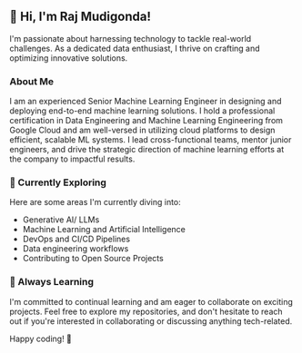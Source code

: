 ﻿## 👋 Hi, I'm Raj Mudigonda!

I'm passionate about harnessing technology to tackle real-world challenges. As a dedicated data enthusiast, I thrive on crafting and optimizing innovative solutions.

### About Me
I am an experienced Senior Machine Learning Engineer in designing and deploying end-to-end machine learning solutions. I hold a professional certification in Data Engineering and Machine Learning Engineering from Google Cloud and am well-versed in utilizing cloud platforms to design efficient, scalable ML systems. I lead cross-functional teams, mentor junior engineers, and drive the strategic direction of machine learning efforts at the company to impactful results.

### 🔭 Currently Exploring
Here are some areas I'm currently diving into:
- Generative AI/ LLMs
- Machine Learning and Artificial Intelligence
- DevOps and CI/CD Pipelines
- Data engineering workflows
- Contributing to Open Source Projects

### 🌱 Always Learning
I'm committed to continual learning and am eager to collaborate on exciting projects. Feel free to explore my repositories, and don't hesitate to reach out if you're interested in collaborating or discussing anything tech-related.


Happy coding! 🖖
